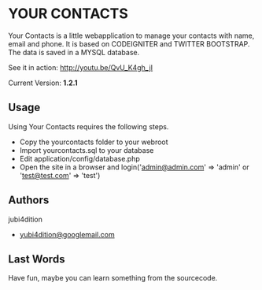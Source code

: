 YOUR CONTACTS
=============

Your Contacts is a little webapplication to manage your contacts with name, email and phone. 
It is based on CODEIGNITER and TWITTER BOOTSTRAP. The data is saved in a MYSQL database.

See it in action: http://youtu.be/QvU_K4gh_jI

Current Version: **1.2.1**

Usage
-----

Using Your Contacts requires the following steps.

* Copy the yourcontacts folder to your webroot
* Import yourcontacts.sql to your database
* Edit application/config/database.php
* Open the site in a browser and login('admin@admin.com' => 'admin' or 'test@test.com' => 'test')

Authors
-------

jubi4dition

* yubi4dition@googlemail.com

Last Words
----------

Have fun, maybe you can learn something from the sourcecode.

